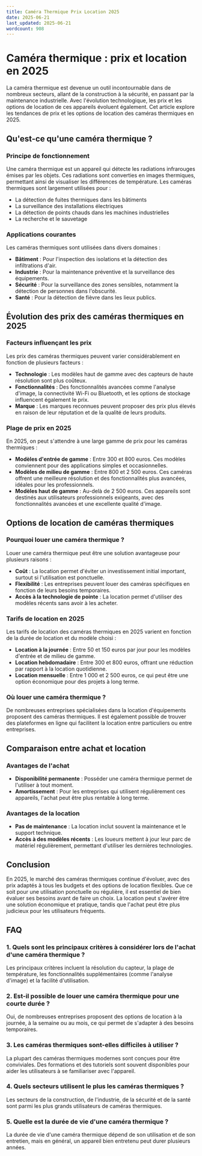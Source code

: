 ```yaml
---
title: Caméra Thermique Prix Location 2025
date: 2025-06-21
last_updated: 2025-06-21
wordcount: 908
---
```


# Caméra thermique : prix et location en 2025

La caméra thermique est devenue un outil incontournable dans de nombreux secteurs, allant de la construction à la sécurité, en passant par la maintenance industrielle. Avec l'évolution technologique, les prix et les options de location de ces appareils évoluent également. Cet article explore les tendances de prix et les options de location des caméras thermiques en 2025.

## Qu'est-ce qu'une caméra thermique ?

### Principe de fonctionnement

Une caméra thermique est un appareil qui détecte les radiations infrarouges émises par les objets. Ces radiations sont converties en images thermiques, permettant ainsi de visualiser les différences de température. Les caméras thermiques sont largement utilisées pour :

- La détection de fuites thermiques dans les bâtiments
- La surveillance des installations électriques
- La détection de points chauds dans les machines industrielles
- La recherche et le sauvetage

### Applications courantes

Les caméras thermiques sont utilisées dans divers domaines :

- **Bâtiment** : Pour l'inspection des isolations et la détection des infiltrations d'air.
- **Industrie** : Pour la maintenance préventive et la surveillance des équipements.
- **Sécurité** : Pour la surveillance des zones sensibles, notamment la détection de personnes dans l'obscurité.
- **Santé** : Pour la détection de fièvre dans les lieux publics.

## Évolution des prix des caméras thermiques en 2025

### Facteurs influençant les prix

Les prix des caméras thermiques peuvent varier considérablement en fonction de plusieurs facteurs :

- **Technologie** : Les modèles haut de gamme avec des capteurs de haute résolution sont plus coûteux.
- **Fonctionnalités** : Des fonctionnalités avancées comme l'analyse d'image, la connectivité Wi-Fi ou Bluetooth, et les options de stockage influencent également le prix.
- **Marque** : Les marques reconnues peuvent proposer des prix plus élevés en raison de leur réputation et de la qualité de leurs produits.

### Plage de prix en 2025

En 2025, on peut s'attendre à une large gamme de prix pour les caméras thermiques :

- **Modèles d'entrée de gamme** : Entre 300 et 800 euros. Ces modèles conviennent pour des applications simples et occasionnelles.
- **Modèles de milieu de gamme** : Entre 800 et 2 500 euros. Ces caméras offrent une meilleure résolution et des fonctionnalités plus avancées, idéales pour les professionnels.
- **Modèles haut de gamme** : Au-delà de 2 500 euros. Ces appareils sont destinés aux utilisateurs professionnels exigeants, avec des fonctionnalités avancées et une excellente qualité d'image.

## Options de location de caméras thermiques

### Pourquoi louer une caméra thermique ?

Louer une caméra thermique peut être une solution avantageuse pour plusieurs raisons :

- **Coût** : La location permet d'éviter un investissement initial important, surtout si l'utilisation est ponctuelle.
- **Flexibilité** : Les entreprises peuvent louer des caméras spécifiques en fonction de leurs besoins temporaires.
- **Accès à la technologie de pointe** : La location permet d'utiliser des modèles récents sans avoir à les acheter.

### Tarifs de location en 2025

Les tarifs de location des caméras thermiques en 2025 varient en fonction de la durée de location et du modèle choisi :

- **Location à la journée** : Entre 50 et 150 euros par jour pour les modèles d'entrée et de milieu de gamme.
- **Location hebdomadaire** : Entre 300 et 800 euros, offrant une réduction par rapport à la location quotidienne.
- **Location mensuelle** : Entre 1 000 et 2 500 euros, ce qui peut être une option économique pour des projets à long terme.

### Où louer une caméra thermique ?

De nombreuses entreprises spécialisées dans la location d'équipements proposent des caméras thermiques. Il est également possible de trouver des plateformes en ligne qui facilitent la location entre particuliers ou entre entreprises.

## Comparaison entre achat et location

### Avantages de l'achat

- **Disponibilité permanente** : Posséder une caméra thermique permet de l'utiliser à tout moment.
- **Amortissement** : Pour les entreprises qui utilisent régulièrement ces appareils, l'achat peut être plus rentable à long terme.

### Avantages de la location

- **Pas de maintenance** : La location inclut souvent la maintenance et le support technique.
- **Accès à des modèles récents** : Les loueurs mettent à jour leur parc de matériel régulièrement, permettant d'utiliser les dernières technologies.

## Conclusion

En 2025, le marché des caméras thermiques continue d'évoluer, avec des prix adaptés à tous les budgets et des options de location flexibles. Que ce soit pour une utilisation ponctuelle ou régulière, il est essentiel de bien évaluer ses besoins avant de faire un choix. La location peut s'avérer être une solution économique et pratique, tandis que l'achat peut être plus judicieux pour les utilisateurs fréquents.

## FAQ

### 1. Quels sont les principaux critères à considérer lors de l'achat d'une caméra thermique ?

Les principaux critères incluent la résolution du capteur, la plage de température, les fonctionnalités supplémentaires (comme l'analyse d'image) et la facilité d'utilisation.

### 2. Est-il possible de louer une caméra thermique pour une courte durée ?

Oui, de nombreuses entreprises proposent des options de location à la journée, à la semaine ou au mois, ce qui permet de s'adapter à des besoins temporaires.

### 3. Les caméras thermiques sont-elles difficiles à utiliser ?

La plupart des caméras thermiques modernes sont conçues pour être conviviales. Des formations et des tutoriels sont souvent disponibles pour aider les utilisateurs à se familiariser avec l'appareil.

### 4. Quels secteurs utilisent le plus les caméras thermiques ?

Les secteurs de la construction, de l'industrie, de la sécurité et de la santé sont parmi les plus grands utilisateurs de caméras thermiques.

### 5. Quelle est la durée de vie d'une caméra thermique ?

La durée de vie d'une caméra thermique dépend de son utilisation et de son entretien, mais en général, un appareil bien entretenu peut durer plusieurs années.